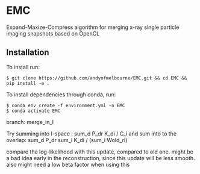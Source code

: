 # EMC
Expand-Maxize-Compress algorithm for merging x-ray single particle imaging snapshots based on OpenCL

## Installation
To install run:
```
$ git clone https://github.com/andyofmelbourne/EMC.git && cd EMC && pip install -e .
```

To install dependencies through conda, run:
```
$ conda env create -f environment.yml -n EMC
$ conda activate EMC
```

branch: merge_in_I

Try summing into I-space   : sum_d P_dr K_di / C_i
and sum into to the overlap: sum_d P_dr sum_i K_di / (sum_i Wold_ri)

compare the log-likelihood with this update, compared to old one.
might be a bad idea early in the reconstruction, since this update will be less smooth.
also might need a low beta factor when using this
